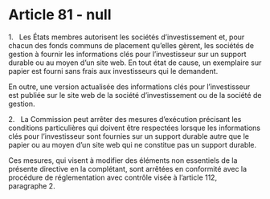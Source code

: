 # Article 81 - null


1.   Les États membres autorisent les sociétés d’investissement et, pour chacun des fonds communs de placement qu’elles gèrent, les sociétés de gestion à fournir les informations clés pour l’investisseur sur un support durable ou au moyen d’un site web. En tout état de cause, un exemplaire sur papier est fourni sans frais aux investisseurs qui le demandent.

En outre, une version actualisée des informations clés pour l’investisseur est publiée sur le site web de la société d’investissement ou de la société de gestion.

2.   La Commission peut arrêter des mesures d’exécution précisant les conditions particulières qui doivent être respectées lorsque les informations clés pour l’investisseur sont fournies sur un support durable autre que le papier ou au moyen d’un site web qui ne constitue pas un support durable.

Ces mesures, qui visent à modifier des éléments non essentiels de la présente directive en la complétant, sont arrêtées en conformité avec la procédure de réglementation avec contrôle visée à l’article 112, paragraphe 2.
